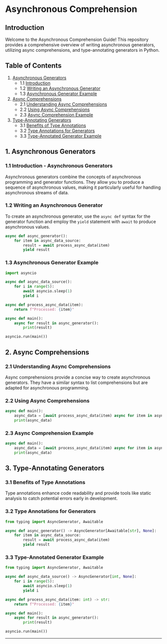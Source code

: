 # Asynchronous Comprehension

## Introduction

Welcome to the Asynchronous Comprehension Guide! This repository provides a comprehensive overview of writing asynchronous generators, utilizing async comprehensions, and type-annotating generators in Python. 

## Table of Contents

1. [Asynchronous Generators](#asynchronous-generators)
    - 1.1 [Introduction](#introduction-asynchronous-generators)
    - 1.2 [Writing an Asynchronous Generator](#writing-an-asynchronous-generator)
    - 1.3 [Asynchronous Generator Example](#asynchronous-generator-example)
2. [Async Comprehensions](#async-comprehensions)
    - 2.1 [Understanding Async Comprehensions](#understanding-async-comprehensions)
    - 2.2 [Using Async Comprehensions](#using-async-comprehensions)
    - 2.3 [Async Comprehension Example](#async-comprehension-example)
3. [Type-Annotating Generators](#type-annotating-generators)
    - 3.1 [Benefits of Type Annotations](#benefits-of-type-annotations)
    - 3.2 [Type Annotations for Generators](#type-annotations-for-generators)
    - 3.3 [Type-Annotated Generator Example](#type-annotated-generator-example)

## 1. Asynchronous Generators

### 1.1 Introduction - Asynchronous Generators

Asynchronous generators combine the concepts of asynchronous programming and generator functions. They allow you to produce a sequence of asynchronous values, making it particularly useful for handling asynchronous streams of data.

### 1.2 Writing an Asynchronous Generator

To create an asynchronous generator, use the `async def` syntax for the generator function and employ the `yield` statement with `await` to produce asynchronous values.

```python
async def async_generator():
    for item in async_data_source:
        result = await process_async_data(item)
        yield result
```

### 1.3 Asynchronous Generator Example

```python
import asyncio

async def async_data_source():
    for i in range(5):
        await asyncio.sleep(1)
        yield i

async def process_async_data(item):
    return f"Processed: {item}"

async def main():
    async for result in async_generator():
        print(result)

asyncio.run(main())
```

## 2. Async Comprehensions

### 2.1 Understanding Async Comprehensions

Async comprehensions provide a concise way to create asynchronous generators. They have a similar syntax to list comprehensions but are adapted for asynchronous programming.

### 2.2 Using Async Comprehensions

```python
async def main():
    async_data = [await process_async_data(item) async for item in async_data_source()]
    print(async_data)
```

### 2.3 Async Comprehension Example

```python
async def main():
    async_data = [await process_async_data(item) async for item in async_data_source()]
    print(async_data)
```

## 3. Type-Annotating Generators

### 3.1 Benefits of Type Annotations

Type annotations enhance code readability and provide tools like static analysis to catch potential errors early in development.

### 3.2 Type Annotations for Generators

```python
from typing import AsyncGenerator, Awaitable

async def async_generator() -> AsyncGenerator[Awaitable[str], None]:
    for item in async_data_source:
        result = await process_async_data(item)
        yield result
```

### 3.3 Type-Annotated Generator Example

```python
from typing import AsyncGenerator, Awaitable

async def async_data_source() -> AsyncGenerator[int, None]:
    for i in range(5):
        await asyncio.sleep(1)
        yield i

async def process_async_data(item: int) -> str:
    return f"Processed: {item}"

async def main():
    async for result in async_generator():
        print(result)

asyncio.run(main())
```

---
